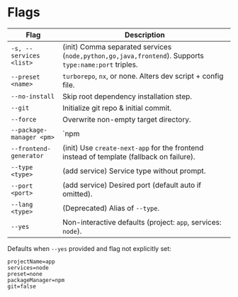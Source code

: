 # Flags

| Flag | Description |
| ---- | ----------- |
| `-s, --services <list>` | (init) Comma separated services (`node,python,go,java,frontend`). Supports `type:name:port` triples. |
| `--preset <name>` | `turborepo`, `nx`, or none. Alters dev script + config file. |
| `--no-install` | Skip root dependency installation step. |
| `--git` | Initialize git repo & initial commit. |
| `--force` | Overwrite non-empty target directory. |
| `--package-manager <pm>` | `npm|pnpm|yarn|bun` (default detection or npm). |
| `--frontend-generator` | (init) Use `create-next-app` for the frontend instead of template (fallback on failure). |
| `--type <type>` | (add service) Service type without prompt. |
| `--port <port>` | (add service) Desired port (default auto if omitted). |
| `--lang <type>` | (Deprecated) Alias of `--type`. |
| `--yes` | Non-interactive defaults (project: `app`, services: `node`). |

Defaults when `--yes` provided and flag not explicitly set:
```
projectName=app
services=node
preset=none
packageManager=npm
git=false
```
